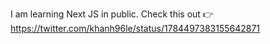 I am learning Next JS in public.
Check this out 👉 https://twitter.com/khanh96le/status/1784497383155642871